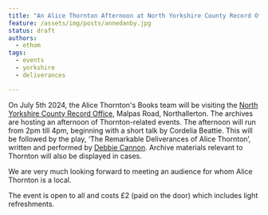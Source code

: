 ```yaml
---
title: "An Alice Thornton Afternoon at North Yorkshire County Record Office"
feature: /assets/img/posts/annedanby.jpg 
status: draft
authors:
  - ethom
tags:
  - events
  - yorkshire
  - deliverances

---
```

On July 5th 2024, the Alice Thornton's Books team will be visiting the [North Yorkshire County Record Office](https://archiveshop.northyorks.gov.uk/), Malpas Road, Northallerton. The archives are hosting an afternoon of Thornton-related events. The afternoon will run from 2pm till 4pm, beginning with a short talk by Cordelia Beattie. This will be followed by the play, ‘The Remarkable Deliverances of Alice Thornton’, written and performed by [Debbie Cannon](https://debbiecannon.org). Archive materials relevant to Thornton will also be displayed in cases.

We are very much looking forward to meeting an audience for whom Alice Thornton is a local. 

The event is open to all and costs £2 (paid on the door) which includes light refreshments. 